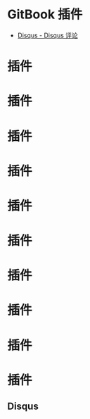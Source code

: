 # GitBook 插件

* [Disqus - Disqus 评论](#disqus)

# 插件

# 插件

# 插件

# 插件

# 插件

# 插件

# 插件

# 插件

# 插件

# 插件

## Disqus



